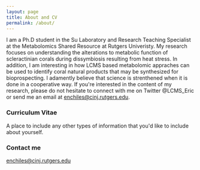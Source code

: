 ```yaml
---
layout: page
title: About and CV
permalink: /about/
---
```


I am a Ph.D student in the Su Laboratory and Research Teaching Specialist at the Metabolomics Shared Resource at Rutgers Univeristy. My research focuses on understanding the alterations to metabolic function of scleractinian corals during dissymbiosis resulting from heat stress. In addition, I am interesting in how LCMS based metabolomic appraches can be used to identify coral natural products that may be synthesized for bioprospecting. I adamently believe that science is strenthened when it is done in a cooperative way. If you're interested in the content of my research, please do not hesitate to connect with me on Twitter @LCMS_Eric or send me an email at [enchiles@cinj.rutgers.edu](mailto:email@domain.com).

### Curriculum Vitae

A place to include any other types of information that you'd like to include about yourself.

### Contact me

[enchiles@cinj.rutgers.edu](mailto:email@domain.com)
